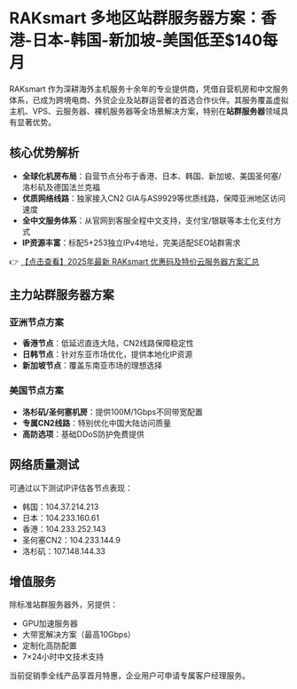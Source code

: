# RAKsmart 多地区站群服务器方案：香港-日本-韩国-新加坡-美国低至$140每月

RAKsmart 作为深耕海外主机服务十余年的专业提供商，凭借自营机房和中文服务体系，已成为跨境电商、外贸企业及站群运营者的首选合作伙伴。其服务覆盖虚拟主机、VPS、云服务器、裸机服务器等全场景解决方案，特别在**站群服务器**领域具有显著优势。

## 核心优势解析

- **全球化机房布局**：自营节点分布于香港、日本、韩国、新加坡、美国圣何塞/洛杉矶及德国法兰克福
- **优质网络线路**：独家接入CN2 GIA与AS9929等优质线路，保障亚洲地区访问速度
- **全中文服务体系**：从官网到客服全程中文支持，支付宝/银联等本土化支付方式
- **IP资源丰富**：标配5+253独立IPv4地址，完美适配SEO站群需求

👉 [【点击查看】2025年最新 RAKsmart 优惠码及特价云服务器方案汇总](https://bit.ly/raksmart)

## 主力站群服务器方案

### 亚洲节点方案
- **香港节点**：低延迟直连大陆，CN2线路保障稳定性
- **日韩节点**：针对东亚市场优化，提供本地化IP资源
- **新加坡节点**：覆盖东南亚市场的理想选择

### 美国节点方案
- **洛杉矶/圣何塞机房**：提供100M/1Gbps不同带宽配置
- **专属CN2线路**：特别优化中国大陆访问质量
- **高防选项**：基础DDoS防护免费提供

## 网络质量测试
可通过以下测试IP评估各节点表现：
- 韩国：104.37.214.213
- 日本：104.233.160.61
- 香港：104.233.252.143
- 圣何塞CN2：104.233.144.9
- 洛杉矶：107.148.144.33

## 增值服务
除标准站群服务器外，另提供：
- GPU加速服务器
- 大带宽解决方案（最高10Gbps）
- 定制化高防配置
- 7×24小时中文技术支持

当前促销季全线产品享首月特惠，企业用户可申请专属客户经理服务。